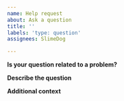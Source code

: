```yaml
---
name: Help request
about: Ask a question
title: ''
labels: 'type: question'
assignees: SlimeDog

---
```


**Is your question related to a problem?**
<!-- A clear and concise description of the problem. Add text after this comment. -->


**Describe the question**
<!-- A clear and concise statement of the question. Add text after this comment. -->


**Additional context**
<!-- Add any other context or screenshots that would help us understand the question. Add text after this comment. -->
